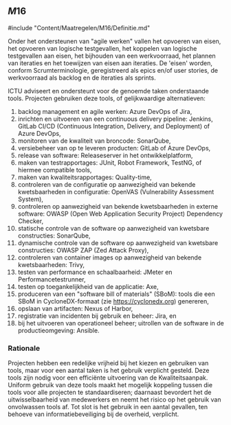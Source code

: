 ## $M16$

#include "Content/Maatregelen/M16/Definitie.md"

Onder het ondersteunen van "agile werken" vallen het opvoeren van eisen, het opvoeren van logische testgevallen, het koppelen van logische testgevallen aan eisen, het bijhouden van een werkvoorraad, het plannen van iteraties en het toewijzen van eisen aan iteraties. De 'eisen' worden, conform Scrumterminologie, geregistreerd als epics en/of user stories, de werkvoorraad als backlog en de iteraties als sprints.

ICTU adviseert en ondersteunt voor de genoemde taken onderstaande tools. Projecten gebruiken deze tools, of gelijkwaardige alternatieven:

1. backlog management en agile werken: Azure DevOps of Jira,
2. inrichten en uitvoeren van een continuous delivery pipeline: Jenkins, GitLab CI/CD (Continuous Integration, Delivery, and Deployment) of Azure DevOps,
3. monitoren van de kwaliteit van broncode: SonarQube,
4. versiebeheer van op te leveren producten: GitLab of Azure DevOps,
5. release van software: Releaseserver in het ontwikkelplatform,
6. maken van testrapportages: JUnit, Robot Framework, TestNG, of hiermee compatible tools,
7. maken van kwaliteitsrapportages: Quality-time,
8. controleren van de configuratie op aanwezigheid van bekende kwetsbaarheden in configuratie: OpenVAS (Vulnerability Assessment System),
9. controleren op aanwezigheid van bekende kwetsbaarheden in externe software: OWASP (Open Web Application Security Project) Dependency Checker,
10. statische controle van de software op aanwezigheid van kwetsbare constructies: SonarQube,
11. dynamische controle van de software op aanwezigheid van kwetsbare constructies: OWASP ZAP (Zed Attack Proxy),
12. controleren van container images op aanwezigheid van bekende kwetsbaarheden: Trivy,
13. testen van performance en schaalbaarheid: JMeter en Performancetestrunner,
14. testen op toegankelijkheid van de applicatie: Axe,
15. produceren van een "software bill of materials" (SBoM): tools die een SBoM in CycloneDX-formaat (zie https://cyclonedx.org) genereren,
16. opslaan van artifacten: Nexus of Harbor,
17. registratie van incidenten bij gebruik en beheer: Jira, en
18. bij het uitvoeren van operationeel beheer; uitrollen van de software in de productieomgeving: Ansible.

### Rationale

Projecten hebben een redelijke vrijheid bij het kiezen en gebruiken van tools, maar voor een aantal taken is het gebruik verplicht gesteld. Deze tools zijn nodig voor een efficiënte uitvoering van de Kwaliteitsaanpak. Uniform gebruik van deze tools maakt het mogelijk koppeling tussen die tools voor alle projecten te standaardiseren; daarnaast bevordert het de uitwisselbaarheid van medewerkers en neemt het risico op het gebruik van onvolwassen tools af. Tot slot is het gebruik in een aantal gevallen, ten behoeve van informatiebeveiliging bij de overheid, verplicht.
